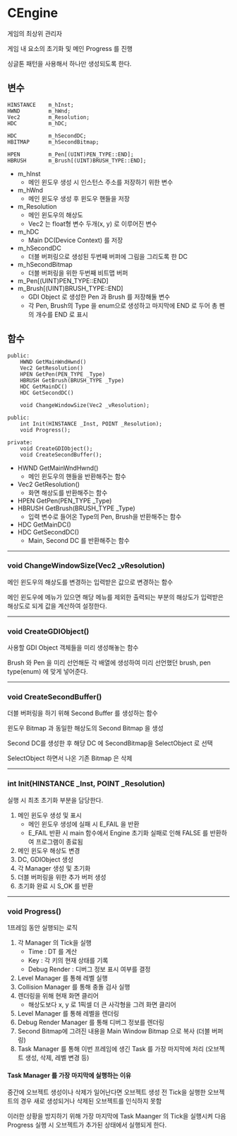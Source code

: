 # CEngine
게임의 최상위 관리자

게임 내 요소의 초기화 및 메인 Progress 를 진행

싱글톤 패턴을 사용해서 하나만 생성되도록 한다.

## 변수
```
HINSTANCE    m_hInst;
HWND         m_hWnd;
Vec2         m_Resolution;
HDC          m_hDC;

HDC          m_hSecondDC;
HBITMAP      m_hSecondBitmap;

HPEN         m_Pen[(UINT)PEN_TYPE::END];
HBRUSH       m_Brush[(UINT)BRUSH_TYPE::END];
```

- m_hInst
  - 메인 윈도우 생성 시 인스턴스 주소를 저장하기 위한 변수
- m_hWnd
  - 메인 윈도우 생성 후 윈도우 핸들을 저장
- m_Resolution
  - 메인 윈도우의 해상도
  - Vec2 는 float형 변수 두개(x, y) 로 이루어진 변수
- m_hDC
  - Main DC(Device Context) 를 저장
- m_hSecondDC
  - 더블 버퍼링으로 생성된 두번째 버퍼에 그림을 그리도록 한 DC
- m_hSecondBitmap
  - 더블 버퍼링을 위한 두번째 비트맵 버퍼
- m_Pen[(UINT)PEN_TYPE::END]
- m_Brush[(UINT)BRUSH_TYPE::END]
  - GDI Object 로 생성한 Pen 과 Brush 를 저장해둘 변수
  - 각 Pen, Brush의 Type 을 enum으로 생성하고 마지막에 END 로 두어 총 펜의 개수를 END 로 표시
    
## 함수
```
public:
	HWND GetMainWndHwnd()
	Vec2 GetResolution()
	HPEN GetPen(PEN_TYPE _Type)
	HBRUSH GetBrush(BRUSH_TYPE _Type)
	HDC GetMainDC()
	HDC GetSecondDC()

	void ChangeWindowSize(Vec2 _vResolution);

public:
	int Init(HINSTANCE _Inst, POINT _Resolution);
	void Progress();

private:
	void CreateGDIObject();
	void CreateSecondBuffer();
```
- HWND GetMainWndHwnd()
  - 메인 윈도우의 핸들을 반환해주는 함수
- Vec2 GetResolution()
  - 화면 해상도를 반환해주는 함수
- HPEN GetPen(PEN_TYPE _Type)
- HBRUSH GetBrush(BRUSH_TYPE _Type)
  - 입력 변수로 들어온 Type의 Pen, Brush을 반환해주는 함수
- HDC GetMainDC()
- HDC GetSecondDC()
  - Main, Second DC 를 반환해주는 함수
    
---
### void ChangeWindowSize(Vec2 _vResolution)
메인 윈도우의 해상도를 변경하는 입력받은 값으로 변경하는 함수

메인 윈도우에 메뉴가 있으면 해당 메뉴를 제외한 출력되는 부분의 해상도가 입력받은 해상도로 되게 값을 계산하여 설정한다.

---
### void CreateGDIObject()
사용할 GDI Object 객체들을 미리 생성해놓는 함수

Brush 와 Pen 을 미리 선언해둔 각 배열에 생성하여 미리 선언했던 brush, pen type(enum) 에 맞게 넣어준다.

---
### void CreateSecondBuffer()
더블 버퍼링을 하기 위해 Second Buffer 를 생성하는 함수

윈도우 Bitmap 과 동일한 해상도의 Second Bitmap 을 생성

Second DC를 생성한 후 해당 DC 에 SecondBitmap을 SelectObject 로 선택

SelectObject 하면서 나온 기존 Bitmap 은 삭제

---
### int Init(HINSTANCE _Inst, POINT _Resolution)
실행 시 최초 초기화 부분을 담당한다.

1. 메인 윈도우 생성 및 표시
   - 메인 윈도우 생성에 실패 시 E_FAIL 을 반환
   - E_FAIL 반환 시 main 함수에서 Engine 초기화 실패로 인해 FALSE 를 반환하여 프로그램이 종료됨
2. 메인 윈도우 해상도 변경
3. DC, GDIObject 생성
4. 각 Manager 생성 및 초기화
5. 더블 버퍼링을 위한 추가 버퍼 생성
6. 초기화 완료 시 S_OK 를 반환

---
### void Progress()
1프레임 동안 실행되는 로직
1. 각 Manager 의 Tick을 실행
   - Time : DT 를 계산
   - Key : 각 키의 현재 상태를 기록
   - Debug Render : 디버그 정보 표시 여부를 결정
2. Level Manager 를 통해 레벨 실행
3. Collision Manager 를 통해 충돌 검사 실행
4. 렌더링을 위해 현재 화면 클리어
   - 해상도보다 x, y 로 1픽셀 더 큰 사각형을 그려 화면 클리어
5. Level Manager 를 통해 레벨을 렌더링
6. Debug Render Manager 를 통해 디버그 정보를 렌더링
7. Second Bitmap에 그려진 내용을 Main Window Bitmap 으로 복사 (더블 버퍼링)
8. Task Manager 를 통해 이번 프레임에 생긴 Task 를 가장 마지막에 처리 (오브젝트 생성, 삭제, 레벨 변경 등)

#### Task Manager 를 가장 마지막에 실행하는 이유
중간에 오브젝트 생성이나 삭제가 일어난다면 오브젝트 생성 전 Tick을 실행한 오브젝트의 경우 새로 생성되거나 삭제된 오브젝트를 인식하지 못함

이러한 상황을 방지하기 위해 가장 마지막에 Task Maanger 의 Tick을 실행시켜 다음 Progress 실행 시 오브젝트가 추가된 상태에서 실행되게 한다.

